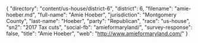 {
  "directory": "content/us-house/district-6",
  "district": 6,
  "filename": "amie-hoeber.md",
  "full-name": "Amie Hoeber",
  "jurisdiction": "Montgomery County",
  "last-name": "Hoeber",
  "party": "Republican",
  "race": "us-house",
  "sn2": "2017 Tax cuts",
  "social-fb": "amieformaryland/",
  "survey-response": false,
  "title": "Amie Hoeber",
  "web": "http://www.amieformaryland.com/"
}
